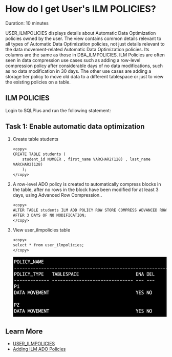 # How do I get User's ILM POLICIES? 
Duration: 10 minutes

USER\_ILMPOLICIES displays details about Automatic Data Optimization policies owned by the user. The view contains common details relevant to all types of Automatic Data Optimization policies, not just details relevant to the data movement-related Automatic Data Optimization policies. Its columns are the same as those in DBA\_ILMPOLICIES. ILM Policies are often seen in data compression use cases such as adding a row-level compression policy after considerable days of no data modifications, such as no data modification in 30 days. The other use cases are adding a storage tier policy to move old data to a different tablespace or just to view the existing policies on a table. 

## ILM POLICIES

 Login to SQLPlus and run the following statement: 
 
## Task 1: Enable automatic data optimization

1.  Create table students 

    ```
    <copy>
    CREATE TABLE students (
        student_id NUMBER , first_name VARCHAR2(128) , last_name VARCHAR2(128) 
        ); 
    </copy>
    ```  

2. A row-level ADO policy is created to automatically compress blocks in the table, after no rows in the block have been modified for at least 3 days, using Advanced Row Compression..

    ```
    <copy>
    ALTER TABLE students ILM ADD POLICY ROW STORE COMPRESS ADVANCED ROW AFTER 3 DAYS OF NO MODIFICATION;
    </copy>
    ```

3. View user\_ilmpolicies table    

    ```
    <copy>
    select * from user_ilmpolicies;
    </copy>
    ```

    ![User ILM Policies](images/user-ilmpolicies.png "User ILM Policies")

 

## Learn More
* [USER_ILMPOLICIES](https://docs.oracle.com/database/121/REFRN/GUID-50ADFAF7-C9E2-45AB-BBB8-B273986B5D4E.htm)
* [Adding ILM ADO Policies](https://docs.oracle.com/database/121/VLDBG/GUID-DE4C9EB5-FBDC-4621-AA7B-17EBD11FBF27.htm)
